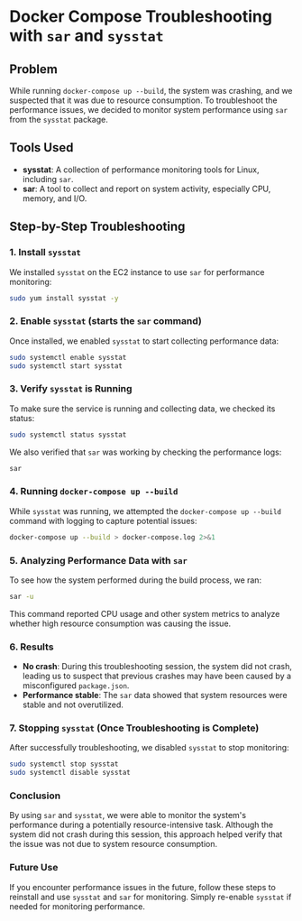 # Docker Compose Troubleshooting with `sar` and `sysstat`

## Problem
While running `docker-compose up --build`, the system was crashing, and we suspected that it was due to resource consumption. To troubleshoot the performance issues, we decided to monitor system performance using `sar` from the `sysstat` package.

## Tools Used
- **sysstat**: A collection of performance monitoring tools for Linux, including `sar`.
- **sar**: A tool to collect and report on system activity, especially CPU, memory, and I/O.

## Step-by-Step Troubleshooting

### 1. Install `sysstat`
We installed `sysstat` on the EC2 instance to use `sar` for performance monitoring:

```bash
sudo yum install sysstat -y
```

### 2. Enable `sysstat` (starts the `sar` command)
Once installed, we enabled `sysstat` to start collecting performance data:

```bash
sudo systemctl enable sysstat
sudo systemctl start sysstat
```

### 3. Verify `sysstat` is Running
To make sure the service is running and collecting data, we checked its status:

```bash
sudo systemctl status sysstat
```

We also verified that `sar` was working by checking the performance logs:

```bash
sar
```

### 4. Running `docker-compose up --build`
While `sysstat` was running, we attempted the `docker-compose up --build` command with logging to capture potential issues:

```bash
docker-compose up --build > docker-compose.log 2>&1
```

### 5. Analyzing Performance Data with `sar`
To see how the system performed during the build process, we ran:

```bash
sar -u
```

This command reported CPU usage and other system metrics to analyze whether high resource consumption was causing the issue.

### 6. Results
- **No crash**: During this troubleshooting session, the system did not crash, leading us to suspect that previous crashes may have been caused by a misconfigured `package.json`.
- **Performance stable**: The `sar` data showed that system resources were stable and not overutilized.

### 7. Stopping `sysstat` (Once Troubleshooting is Complete)
After successfully troubleshooting, we disabled `sysstat` to stop monitoring:

```bash
sudo systemctl stop sysstat
sudo systemctl disable sysstat
```

### Conclusion
By using `sar` and `sysstat`, we were able to monitor the system's performance during a potentially resource-intensive task. Although the system did not crash during this session, this approach helped verify that the issue was not due to system resource consumption.

### Future Use
If you encounter performance issues in the future, follow these steps to reinstall and use `sysstat` and `sar` for monitoring. Simply re-enable `sysstat` if needed for monitoring performance.